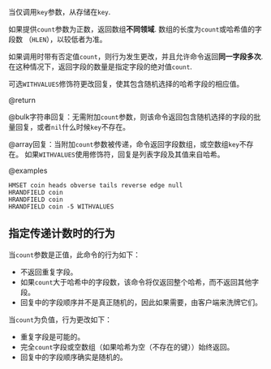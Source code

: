 当仅调用`key`参数，从存储在`key`.

如果提供`count`参数为正数，返回数组**不同领域**.
数组的长度为`count`或哈希值的字段数 （`HLEN`），以较低者为准。

如果调用时带有否定值`count`，则行为发生更改，并且允许命令返回**同一字段多次**.
在这种情况下，返回字段的数量是指定字段的绝对值`count`.

可选`WITHVALUES`修饰符更改回复，使其包含随机选择的哈希字段的相应值。

@return

@bulk字符串回复：无需附加`count`参数，则该命令返回包含随机选择的字段的批量回复，或者`nil`什么时候`key`不存在。

@array回复：当附加`count`参数被传递，命令返回字段数组，或空数组`key`不存在。
如果`WITHVALUES`使用修饰符，回复是列表字段及其值来自哈希。

@examples

```cli
HMSET coin heads obverse tails reverse edge null
HRANDFIELD coin
HRANDFIELD coin
HRANDFIELD coin -5 WITHVALUES
```

## 指定传递计数时的行为

当`count`参数是正值，此命令的行为如下：

*   不返回重复字段。
*   如果`count`大于哈希中的字段数，该命令将仅返回整个哈希，而不返回其他字段。
*   回复中的字段顺序并不是真正随机的，因此如果需要，由客户端来洗牌它们。

当`count`为负值，行为更改如下：

*   重复字段是可能的。
*   完全`count`字段或空数组（如果哈希为空（不存在的键））始终返回。
*   回复中的字段顺序确实是随机的。

